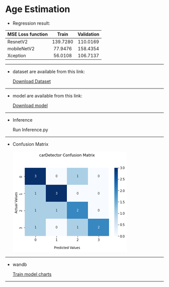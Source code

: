 

# Age Estimation

* Regression result:


|    MSE Loss function | Train  | Validation             |
| :----------- | :------: | :-------------: |
 ResnetV2         |  139.7280  | 110.0169
 mobileNetV2    | 77.9476    | 158.4354
 Xception          | 56.0108    | 106.7137
 
 ----------------------------------------------------------------------------------------------------------------
 * dataset are available from this link: 
   
   
   <a id="raw-url" href="https://www.kaggle.com/ashishjangra27/face-mask-12k-images-dataset">Download Dataset</a>

 ----------------------------------------------------------------------------------------------------------------
 * model are available from this link:


     <a id="raw-url" href="https://drive.google.com/file/d/1-Z7njUJgVKscKybfBdl9cNTItAUn05OV/view?usp=sharing">Download model</a>
    
 -----------------------------------------------------------------------------------------------------------------
 * Inference
  
  
    Run Inference.py
 ------------------------------------------------------------------------------------------------------------------
 
  * Confusion Matrix

    <img src="confusion-mtx.png"/>
 -------------------------------------------------------------------------------------------------------------------
 * wandb
 
   <a id="raw-url" href="https://wandb.ai/fereshteh_ebadi/Face_Mask?workspace=user-fereshteh_ebadi">Train model charts</a>
   

 -------------------------------------------------------------------------------------------------------------------
